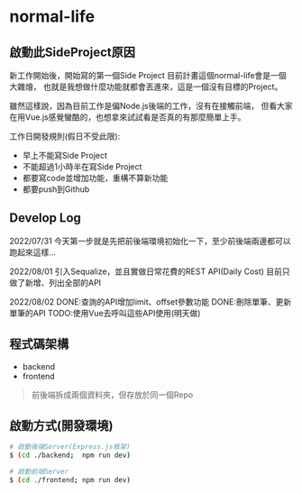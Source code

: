 # normal-life
## 啟動此SideProject原因 

新工作開始後，開始寫的第一個Side Project
目前計畫這個normal-life會是一個大雜燴，
也就是我想做什麼功能就都會丟進來，這是一個沒有目標的Project。

雖然這樣說，因為目前工作是偏Node.js後端的工作，沒有在接觸前端，
但看大家在用Vue.js感覺蠻酷的，也想拿來試試看是否真的有那麼簡單上手。

工作日開發規則(假日不受此限):
- 早上不能寫Side Project
- 不能超過1小時半在寫Side Project
- 都要寫code並增加功能，重構不算新功能
- 都要push到Github
## Develop Log
2022/07/31
今天第一步就是先把前後端環境初始化一下，至少前後端兩邊都可以跑起來這樣...

2022/08/01
引入Sequalize，並且實做日常花費的REST API(Daily Cost)
目前只做了新增、列出全部的API

2022/08/02
DONE:查詢的API增加limit、offset參數功能
DONE:刪除單筆、更新單筆的API
TODO:使用Vue去呼叫這些API使用(明天做)

## 程式碼架構
- backend 
- frontend
> 前後端拆成兩個資料夾，但存放於同一個Repo

## 啟動方式(開發環境)
```bash
# 啟動後端Server(Express.js框架)
$ (cd ./backend;  npm run dev) 

# 啟動前端Server
$ (cd ./frontend; npm run dev)
```